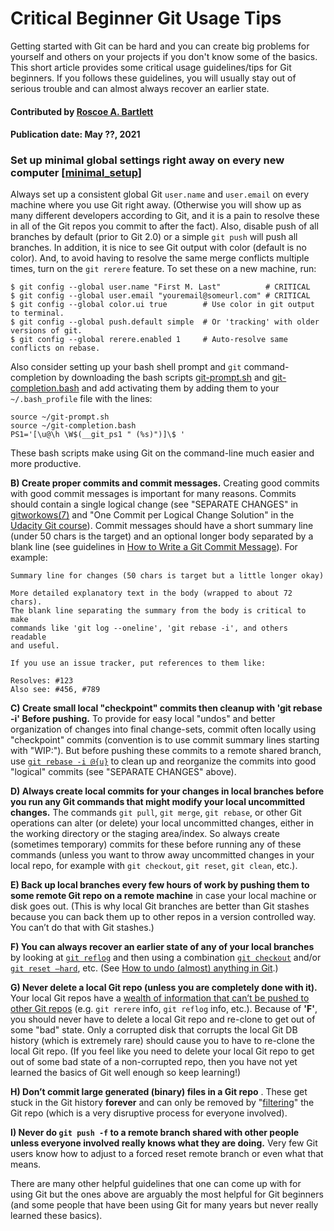 # Critical Beginner Git Usage Tips

<!-- deck text start -->
Getting started with Git can be hard and you can create big problems for yourself and others on your projects if you don't know some of the basics.
This short article provides some critical usage guidelines/tips for Git beginners.
If you follows these guidelines, you will usually stay out of serious trouble and can almost always recover an earlier state.
<!-- deck text end --> 

#### Contributed by [Roscoe A. Bartlett](https://bartlettroscoe.github.io/ "Roscoe A. Bartlett")
#### Publication date: May ??, 2021

<a name="minimal_setup"/>

### Set up minimal global settings right away on every new computer</big> [[minimal_setup](#minimal)]

Always set up a consistent global Git `user.name` and `user.email` on every machine where you use Git right away.
(Otherwise you will show up as many different developers according to Git, and it is a pain to resolve these in all of the Git repos you commit to after the fact).
Also, disable push of all branches by default (prior to Git 2.0) or a simple `git push` will push all branches.
In addition, it is nice to see Git output with color (default is no color).
And, to avoid having to resolve the same merge conflicts multiple times, turn on the `git rerere` feature.
To set these on a new machine, run:

```
$ git config --global user.name "First M. Last"          # CRITICAL
$ git config --global user.email "youremail@someurl.com" # CRITICAL
$ git config --global color.ui true        # Use color in git output to terminal.
$ git config --global push.default simple  # Or 'tracking' with older versions of git.
$ git config --global rerere.enabled 1     # Auto-resolve same conflicts on rebase.
```

Also consider setting up your bash shell prompt and `git` command-completion by downloading the bash scripts [git-prompt.sh](https://raw.githubusercontent.com/git/git/master/contrib/completion/git-prompt.sh) and [git-completion.bash](https://raw.githubusercontent.com/git/git/master/contrib/completion/git-completion.bash) and add activating them by adding them to your `~/.bash_profile` file with the lines:

``` 
source ~/git-prompt.sh
source ~/git-completion.bash
PS1='[\u@\h \W$(__git_ps1 " (%s)")]\$ '
```

These bash scripts make using Git on the command-line much easier and more productive.

**B) Create proper commits and commit messages.**
Creating good commits with good commit messages is important for many reasons.
Commits should contain a single logical change (see "SEPARATE CHANGES" in [gitworkows(7)](https://www.kernel.org/pub/software/scm/git/docs/gitworkflows.html) and "One Commit per Logical Change Solution" in the [Udacity Git course](https://www.udacity.com/course/version-control-with-git--ud123)).
Commit messages should have a short summary line (under 50 chars is the target) and an optional longer body separated by a blank line (see guidelines in [How to Write a Git Commit Message](https://chris.beams.io/posts/git-commit/)).
For example:

```
Summary line for changes (50 chars is target but a little longer okay)

More detailed explanatory text in the body (wrapped to about 72 chars).
The blank line separating the summary from the body is critical to make
commands like 'git log --oneline', 'git rebase -i', and others readable
and useful.

If you use an issue tracker, put references to them like:

Resolves: #123
Also see: #456, #789
```

**C) Create small local "checkpoint" commits then cleanup with 'git rebase -i' Before pushing.**
To provide for easy local "undos" and better organization of changes into final change-sets, commit often locally using "checkpoint" commits (convention is to use commit summary lines starting with "WIP:").
But before pushing these commits to a remote shared branch, use [`git rebase -i @{u}`](https://www.atlassian.com/git/tutorials/rewriting-history#git-rebase-i) to clean up and reorganize the commits into good "logical" commits (see "SEPARATE CHANGES" above).

**D) Always create local commits for your changes in local branches before you run any Git commands that might modify your local uncommitted changes.**
The commands `git pull`, `git merge`, `git rebase`, or other Git operations can alter (or
delete) your local uncommitted changes, either in the working directory or the staging
area/index.
So always create (sometimes temporary) commits for these before running any of these commands (unless you want to throw away uncommitted changes in your local repo, for example with `git checkout`, `git reset`, `git clean`, etc.).

**E) Back up local branches every few hours of work by pushing them to some
remote Git repo on a remote machine** in case your local machine or disk goes out.
(This is why local Git branches are better than Git stashes because you can back them up to other repos in a version controlled way.
You can’t do that with Git stashes.)

**F) You can always recover an earlier state of any of your local branches** by
looking at [`git reflog`](https://git-scm.com/book/en/v2/Git-Internals-Maintenance-and-Data-Recovery) and then using a combination [`git checkout`](http://marklodato.github.io/visual-git-guide/index-en.html#checkout) and/or [`git reset –hard`](http://marklodato.github.io/visual-git-guide/index-en.html#reset), etc.
(See [How to undo (almost) anything in Git](https://github.blog/2015-06-08-how-to-undo-almost-anything-with-git/#redo-after-undo-local).)

**G) Never delete a local Git repo (unless you are completely done with it).**
Your local Git repos have a [wealth of information that can’t be pushed to other Git repos](https://www.cs.cmu.edu/~davide/howto/git_lose.html) (e.g. `git rerere` info, `git reflog` info, etc.).
Because of **'F'**, you should never have to delete a local Git repo and re-clone to get out of some "bad" state.
Only a corrupted disk that corrupts the local Git DB history (which is extremely rare) should cause you to have to re-clone the local Git repo.
(If you feel like you need to delete your local Git repo to get out of some bad state of a non-corrupted repo, then you have not yet learned the basics of Git well enough so keep learning!)

**H) Don’t commit large generated (binary) files in a Git repo** .
These get stuck in the Git history **forever** and can only be removed by "[filtering](https://git-scm.com/book/en/v2/Git-Tools-Rewriting-History)" the Git repo (which is a very disruptive process for everyone involved).

**I) Never do `git push -f` to a remote branch shared with other people unless
everyone involved really knows what they are doing.**
Very few Git users know how to adjust to a forced reset remote branch or even what that means.

There are many other helpful guidelines that one can come up with for using Git but the ones above are arguably the most helpful for Git beginners (and some people that have been using Git for many years but never really learned these basics).

<!---
 Publish: preview
 Pinned: no
 Topics: revision control, development tools
 RSS update: 2021-05-??
 --->
